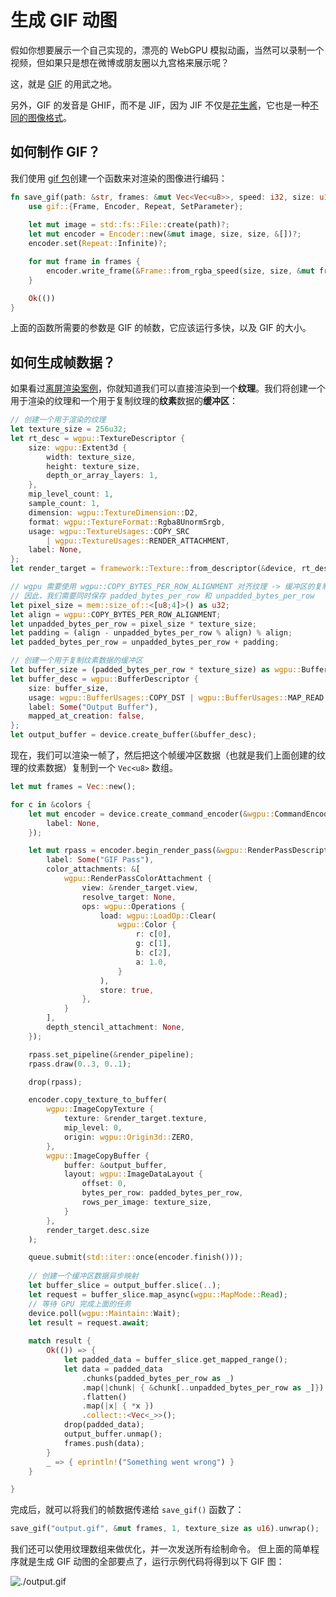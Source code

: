 # 生成 GIF 动图

假如你想要展示一个自己实现的，漂亮的 WebGPU 模拟动画，当然可以录制一个视频，但如果只是想在微博或朋友圈以九宫格来展示呢？

这，就是 [GIF](https://en.wikipedia.org/wiki/GIF) 的用武之地。

另外，GIF 的发音是 GHIF，而不是 JIF，因为 JIF 不仅是[花生酱](https://en.wikipedia.org/wiki/Jif_%28peanut_butter%29)，它也是一种[不同的图像格式](https://filext.com/file-extension/JIF)。

## 如何制作 GIF？

我们使用 [gif 包](https://docs.rs/gif/)创建一个函数来对渲染的图像进行编码：

```rust
fn save_gif(path: &str, frames: &mut Vec<Vec<u8>>, speed: i32, size: u16) -> Result<(), failure::Error> {
    use gif::{Frame, Encoder, Repeat, SetParameter};
    
    let mut image = std::fs::File::create(path)?;
    let mut encoder = Encoder::new(&mut image, size, size, &[])?;
    encoder.set(Repeat::Infinite)?;

    for mut frame in frames {
        encoder.write_frame(&Frame::from_rgba_speed(size, size, &mut frame, speed))?;
    }

    Ok(())
}
```

上面的函数所需要的参数是 GIF 的帧数，它应该运行多快，以及 GIF 的大小。

## 如何生成帧数据？

如果看过[离屏渲染案例](../windowless/#a-triangle-without-a-window)，你就知道我们可以直接渲染到一个**纹理**。我们将创建一个用于渲染的纹理和一个用于复制纹理的**纹素**数据的**缓冲区**：

```rust
// 创建一个用于渲染的纹理
let texture_size = 256u32;
let rt_desc = wgpu::TextureDescriptor {
    size: wgpu::Extent3d {
        width: texture_size,
        height: texture_size,
        depth_or_array_layers: 1,
    },
    mip_level_count: 1,
    sample_count: 1,
    dimension: wgpu::TextureDimension::D2,
    format: wgpu::TextureFormat::Rgba8UnormSrgb,
    usage: wgpu::TextureUsages::COPY_SRC
        | wgpu::TextureUsages::RENDER_ATTACHMENT,
    label: None,
};
let render_target = framework::Texture::from_descriptor(&device, rt_desc);

// wgpu 需要使用 wgpu::COPY_BYTES_PER_ROW_ALIGNMENT 对齐纹理 -> 缓冲区的复制
// 因此，我们需要同时保存 padded_bytes_per_row 和 unpadded_bytes_per_row
let pixel_size = mem::size_of::<[u8;4]>() as u32;
let align = wgpu::COPY_BYTES_PER_ROW_ALIGNMENT;
let unpadded_bytes_per_row = pixel_size * texture_size;
let padding = (align - unpadded_bytes_per_row % align) % align;
let padded_bytes_per_row = unpadded_bytes_per_row + padding;

// 创建一个用于复制纹素数据的缓冲区
let buffer_size = (padded_bytes_per_row * texture_size) as wgpu::BufferAddress;
let buffer_desc = wgpu::BufferDescriptor {
    size: buffer_size,
    usage: wgpu::BufferUsages::COPY_DST | wgpu::BufferUsages::MAP_READ,
    label: Some("Output Buffer"),
    mapped_at_creation: false,
};
let output_buffer = device.create_buffer(&buffer_desc);
```

现在，我们可以渲染一帧了，然后把这个帧缓冲区数据（也就是我们上面创建的纹理的纹素数据）复制到一个 `Vec<u8>` 数组。

```rust
let mut frames = Vec::new();

for c in &colors {
    let mut encoder = device.create_command_encoder(&wgpu::CommandEncoderDescriptor {
        label: None,
    });

    let mut rpass = encoder.begin_render_pass(&wgpu::RenderPassDescriptor {
        label: Some("GIF Pass"),
        color_attachments: &[
            wgpu::RenderPassColorAttachment {
                view: &render_target.view,
                resolve_target: None,
                ops: wgpu::Operations {
                    load: wgpu::LoadOp::Clear(
                        wgpu::Color {
                            r: c[0],
                            g: c[1],
                            b: c[2],
                            a: 1.0,
                        }
                    ),
                    store: true,
                },
            }
        ],
        depth_stencil_attachment: None,
    });

    rpass.set_pipeline(&render_pipeline);
    rpass.draw(0..3, 0..1);

    drop(rpass);

    encoder.copy_texture_to_buffer(
        wgpu::ImageCopyTexture {
            texture: &render_target.texture,
            mip_level: 0,
            origin: wgpu::Origin3d::ZERO,
        }, 
        wgpu::ImageCopyBuffer {
            buffer: &output_buffer,
            layout: wgpu::ImageDataLayout {
                offset: 0,
                bytes_per_row: padded_bytes_per_row,
                rows_per_image: texture_size,
            }
        },
        render_target.desc.size
    );

    queue.submit(std::iter::once(encoder.finish()));
    
    // 创建一个缓冲区数据异步映射
    let buffer_slice = output_buffer.slice(..);
    let request = buffer_slice.map_async(wgpu::MapMode::Read);
    // 等待 GPU 完成上面的任务
    device.poll(wgpu::Maintain::Wait);
    let result = request.await;
    
    match result {
        Ok(()) => {
            let padded_data = buffer_slice.get_mapped_range();
            let data = padded_data
                .chunks(padded_bytes_per_row as _)
                .map(|chunk| { &chunk[..unpadded_bytes_per_row as _]})
                .flatten()
                .map(|x| { *x })
                .collect::<Vec<_>>();
            drop(padded_data);
            output_buffer.unmap();
            frames.push(data);
        }
        _ => { eprintln!("Something went wrong") }
    }

}
```

完成后，就可以将我们的帧数据传递给 `save_gif()` 函数了：

```rust
save_gif("output.gif", &mut frames, 1, texture_size as u16).unwrap();
```

我们还可以使用纹理数组来做优化，并一次发送所有绘制命令。
但上面的简单程序就是生成 GIF 动图的全部要点了，运行示例代码将得到以下 GIF 图：

![./output.gif](./output.gif)

<AutoGithubLink/>
